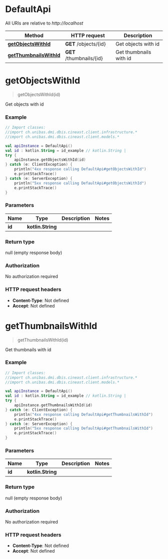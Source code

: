 # DefaultApi

All URIs are relative to *http://localhost*

Method | HTTP request | Description
------------- | ------------- | -------------
[**getObjectsWithId**](DefaultApi.md#getObjectsWithId) | **GET** /objects/{id} | Get objects with id
[**getThumbnailsWithId**](DefaultApi.md#getThumbnailsWithId) | **GET** /thumbnails/{id} | Get thumbnails with id


<a name="getObjectsWithId"></a>
# **getObjectsWithId**
> getObjectsWithId(id)

Get objects with id

### Example
```kotlin
// Import classes:
//import ch.unibas.dmi.dbis.cineast.client.infrastructure.*
//import ch.unibas.dmi.dbis.cineast.client.models.*

val apiInstance = DefaultApi()
val id : kotlin.String = id_example // kotlin.String | 
try {
    apiInstance.getObjectsWithId(id)
} catch (e: ClientException) {
    println("4xx response calling DefaultApi#getObjectsWithId")
    e.printStackTrace()
} catch (e: ServerException) {
    println("5xx response calling DefaultApi#getObjectsWithId")
    e.printStackTrace()
}
```

### Parameters

Name | Type | Description  | Notes
------------- | ------------- | ------------- | -------------
 **id** | **kotlin.String**|  |

### Return type

null (empty response body)

### Authorization

No authorization required

### HTTP request headers

 - **Content-Type**: Not defined
 - **Accept**: Not defined

<a name="getThumbnailsWithId"></a>
# **getThumbnailsWithId**
> getThumbnailsWithId(id)

Get thumbnails with id

### Example
```kotlin
// Import classes:
//import ch.unibas.dmi.dbis.cineast.client.infrastructure.*
//import ch.unibas.dmi.dbis.cineast.client.models.*

val apiInstance = DefaultApi()
val id : kotlin.String = id_example // kotlin.String | 
try {
    apiInstance.getThumbnailsWithId(id)
} catch (e: ClientException) {
    println("4xx response calling DefaultApi#getThumbnailsWithId")
    e.printStackTrace()
} catch (e: ServerException) {
    println("5xx response calling DefaultApi#getThumbnailsWithId")
    e.printStackTrace()
}
```

### Parameters

Name | Type | Description  | Notes
------------- | ------------- | ------------- | -------------
 **id** | **kotlin.String**|  |

### Return type

null (empty response body)

### Authorization

No authorization required

### HTTP request headers

 - **Content-Type**: Not defined
 - **Accept**: Not defined


